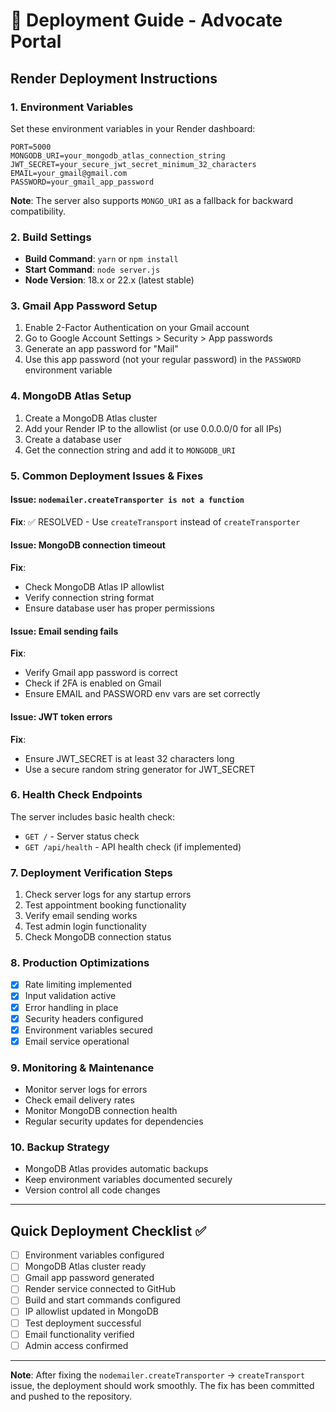 # 🚀 Deployment Guide - Advocate Portal

## Render Deployment Instructions

### 1. Environment Variables
Set these environment variables in your Render dashboard:

```
PORT=5000
MONGODB_URI=your_mongodb_atlas_connection_string
JWT_SECRET=your_secure_jwt_secret_minimum_32_characters
EMAIL=your_gmail@gmail.com
PASSWORD=your_gmail_app_password
```

**Note**: The server also supports `MONGO_URI` as a fallback for backward compatibility.

### 2. Build Settings
- **Build Command**: `yarn` or `npm install`
- **Start Command**: `node server.js`
- **Node Version**: 18.x or 22.x (latest stable)

### 3. Gmail App Password Setup
1. Enable 2-Factor Authentication on your Gmail account
2. Go to Google Account Settings > Security > App passwords
3. Generate an app password for "Mail"
4. Use this app password (not your regular password) in the `PASSWORD` environment variable

### 4. MongoDB Atlas Setup
1. Create a MongoDB Atlas cluster
2. Add your Render IP to the allowlist (or use 0.0.0.0/0 for all IPs)
3. Create a database user
4. Get the connection string and add it to `MONGODB_URI`

### 5. Common Deployment Issues & Fixes

#### Issue: `nodemailer.createTransporter is not a function`
**Fix**: ✅ RESOLVED - Use `createTransport` instead of `createTransporter`

#### Issue: MongoDB connection timeout
**Fix**: 
- Check MongoDB Atlas IP allowlist
- Verify connection string format
- Ensure database user has proper permissions

#### Issue: Email sending fails
**Fix**:
- Verify Gmail app password is correct
- Check if 2FA is enabled on Gmail
- Ensure EMAIL and PASSWORD env vars are set correctly

#### Issue: JWT token errors
**Fix**:
- Ensure JWT_SECRET is at least 32 characters long
- Use a secure random string generator for JWT_SECRET

### 6. Health Check Endpoints
The server includes basic health check:
- `GET /` - Server status check
- `GET /api/health` - API health check (if implemented)

### 7. Deployment Verification Steps
1. Check server logs for any startup errors
2. Test appointment booking functionality
3. Verify email sending works
4. Test admin login functionality
5. Check MongoDB connection status

### 8. Production Optimizations
- [x] Rate limiting implemented
- [x] Input validation active
- [x] Error handling in place
- [x] Security headers configured
- [x] Environment variables secured
- [x] Email service operational

### 9. Monitoring & Maintenance
- Monitor server logs for errors
- Check email delivery rates
- Monitor MongoDB connection health
- Regular security updates for dependencies

### 10. Backup Strategy
- MongoDB Atlas provides automatic backups
- Keep environment variables documented securely
- Version control all code changes

---

## Quick Deployment Checklist ✅

- [ ] Environment variables configured
- [ ] MongoDB Atlas cluster ready
- [ ] Gmail app password generated
- [ ] Render service connected to GitHub
- [ ] Build and start commands configured
- [ ] IP allowlist updated in MongoDB
- [ ] Test deployment successful
- [ ] Email functionality verified
- [ ] Admin access confirmed

---

**Note**: After fixing the `nodemailer.createTransporter` → `createTransport` issue, the deployment should work smoothly. The fix has been committed and pushed to the repository.
